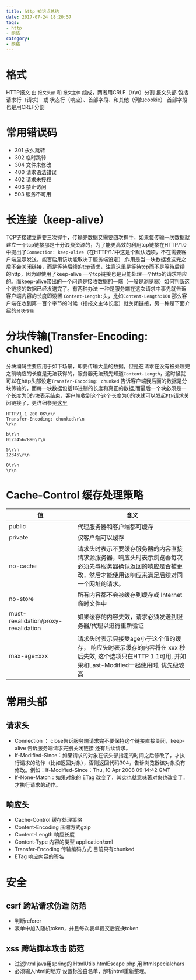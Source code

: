 ```yaml
---
title: http 知识点总结
date: 2017-07-24 18:20:57
tags: 
- http
- 网络
category:
- 网络
---
```


# 格式
HTTP报文 由 `报文头部` 和 `报文主体` 组成，两者用CRLF（\r\n）分割
报文头部 包括 请求行（请求） 或 状态行（响应）、首部字段、和其他（例如cookie）
首部字段也是用CRLF分割


# 常用错误码
* 301 永久跳转
* 302 临时跳转
* 304 文件未修改
* 400 请求语法错误
* 402 请求未授权
* 403 禁止访问
* 503 服务不可用

# 长连接（keep-alive）
TCP链接建立需要三次握手，传输完数据又需要四次握手，如果每传输一次数据就建立一个tcp链接那是十分浪费资源的，为了能更高效的利用tcp链接在HTTP/1.0 中提出了`Connection: keep-alive`（在HTTP/1.1中这是个默认选项，不在需要客户端显示发送，能否启用该功能取决于服务端设定）,作用是当一块数据发送完之后不会关闭链接，而是等待后续的tcp请求，注意这里是等待tcp而不是等待后续的http，因为即使用了keep-alive 一个tcp链接也是只能处理一个http的请求响应的。而keep-alive带出的一个问题是接收数据的一端（一般是浏览器）如何判断这个链接的数据已经发送完了。有两种办法 一种是服务端在这次请求中事先就告诉客户端内容的长度即设置 `Content-Length:`头，比如`Content-Length:100` 那么客户端在收到第一百个字节的时候（指报文主体长度）就关闭链接，另一种是下面介绍的`分块传输`

# 分块传输(Transfer-Encoding: chunked)
分块编码主要应用于如下场景，即要传输大量的数据，但是在请求在没有被处理完之前响应的长度是无法获得的，服务器无法预先知道`Content-Length`，这时候就可以在http头部设定`Transfer-Encoding: chunked` 告诉客户端我后面的数据是分块传输的，而每一块数据包括16进制的长度和真正的数据,而最后一个块必须是一个长度为0的块表示结束，客户端收到这个这个长度为0的块就可以发起`FIN`请求关闭链接了，更详细参见[这里](https://imququ.com/post/transfer-encoding-header-in-http.html)

```
HTTP/1.1 200 OK\r\n
Transfer-Encoding: chunked\r\n
\r\n

b\r\n
01234567890\r\n

5\r\n
12345\r\n

0\r\n
\r\n
```

# Cache-Control 缓存处理策略
| 值|含义 |
| --- | --- |
| public | 代理服务器和客户端都可缓存 |
| private | 仅客户端可以缓存 |
| no-cache | 请求头时表示不要缓存服务器的内容直接请求源服务器，响应头时表示浏览器每次必须先与服务器确认返回的响应是否被更改，然后才能使用该响应来满足后续对同一个网址的请求。 |
| no-store | 所有内容都不会被缓存到缓存或 Internet 临时文件中 |
| must-revalidation/proxy-revalidation | 如果缓存的内容失效，请求必须发送到服务器/代理以进行重新验证 |
| max-age=xxx | 请求头时表示只接受age小于这个值的缓存， 响应头时表示缓存的内容将在 xxx 秒后失效, 这个选项只在HTTP 1.1可用, 并如果和Last-Modified一起使用时, 优先级较高 |






# 常用头部
## 请求头
* Connection ： close告诉服务端请求完不要保持这个链接直接关闭，keep-alive 告诉服务端请求完别关闭链接 还有后续请求。
* If-Modified-Since：如果请求的对象在该头部指定的时间之后修改了，才执行请求的动作（比如返回对象），否则返回代码304，告诉浏览器该对象没有修改。例如：If-Modified-Since：Thu, 10 Apr 2008 09:14:42 GMT
* If-None-Match：如果对象的 ETag 改变了，其实也就意味著对象也改变了，才执行请求的动作。

## 响应头
* Cache-Control 缓存处理策略
* Content-Encoding 压缩方式gzip
* Content-Length 响应长度
* Content-Type 内容的类型 application/xml
* Transfer-Encoding 传输编码方式 目前只有chunked
* ETag 响应内容的签名

# 安全

## csrf 跨站请求伪造  防范
* 判断referer
* 表单中加入随机token，并且每次表单提交后变换token

## xss 跨站脚本攻击 防范
* 过滤html java用spring的 HtmlUtils.htmlEscape php 用 htmlspecialchars
* 必须输入html的地方 设置标签白名单，解析html重新整理。





